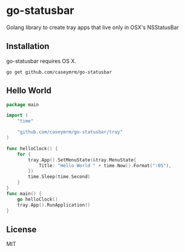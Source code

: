 # go-statusbar
Golang library to create tray apps that live only in OSX's NSStatusBar

## Installation
go-statusbar requires OS X.

`go get github.com/caseymrm/go-statusbar`

## Hello World

```go
package main

import (
	"time"

	"github.com/caseymrm/go-statusbar/tray"
)

func helloClock() {
	for {
		tray.App().SetMenuState(&tray.MenuState{
			Title: "Hello World " + time.Now().Format(":05"),
		})
		time.Sleep(time.Second)
	}
}
func main() {
	go helloClock()
	tray.App().RunApplication()
}
```


## License

MIT
